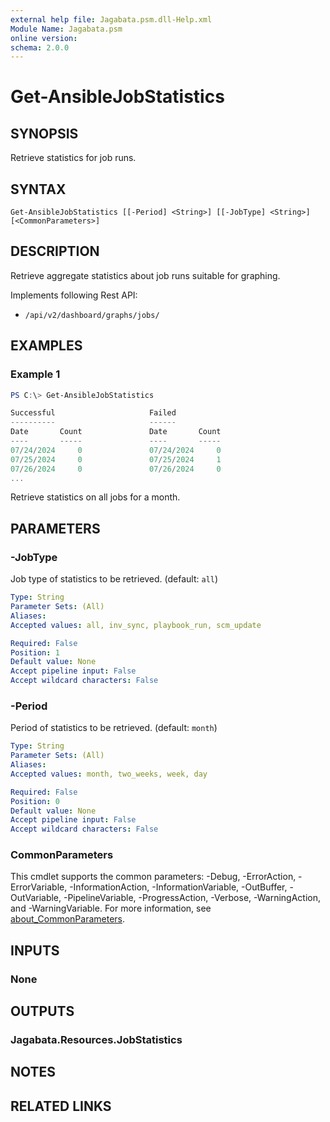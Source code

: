 ```yaml
---
external help file: Jagabata.psm.dll-Help.xml
Module Name: Jagabata.psm
online version:
schema: 2.0.0
---
```


# Get-AnsibleJobStatistics

## SYNOPSIS
Retrieve statistics for job runs.

## SYNTAX

```
Get-AnsibleJobStatistics [[-Period] <String>] [[-JobType] <String>] [<CommonParameters>]
```

## DESCRIPTION
Retrieve aggregate statistics about job runs suitable for graphing.

Implements following Rest API:  
- `/api/v2/dashboard/graphs/jobs/`

## EXAMPLES

### Example 1
```powershell
PS C:\> Get-AnsibleJobStatistics

Successful                     Failed
----------                     ------
Date       Count               Date       Count
----       -----               ----       -----
07/24/2024     0               07/24/2024     0
07/25/2024     0               07/25/2024     1
07/26/2024     0               07/26/2024     0
...
```

Retrieve statistics on all jobs for a month.

## PARAMETERS

### -JobType
Job type of statistics to be retrieved. (default: `all`)

```yaml
Type: String
Parameter Sets: (All)
Aliases:
Accepted values: all, inv_sync, playbook_run, scm_update

Required: False
Position: 1
Default value: None
Accept pipeline input: False
Accept wildcard characters: False
```

### -Period
Period of statistics to be retrieved. (default: `month`)

```yaml
Type: String
Parameter Sets: (All)
Aliases:
Accepted values: month, two_weeks, week, day

Required: False
Position: 0
Default value: None
Accept pipeline input: False
Accept wildcard characters: False
```

### CommonParameters
This cmdlet supports the common parameters: -Debug, -ErrorAction, -ErrorVariable, -InformationAction, -InformationVariable, -OutBuffer, -OutVariable, -PipelineVariable, -ProgressAction, -Verbose, -WarningAction, and -WarningVariable. For more information, see [about_CommonParameters](http://go.microsoft.com/fwlink/?LinkID=113216).

## INPUTS

### None
## OUTPUTS

### Jagabata.Resources.JobStatistics
## NOTES

## RELATED LINKS
